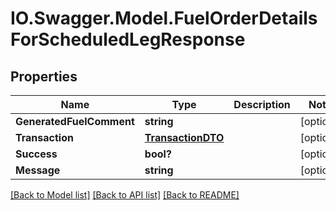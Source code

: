# IO.Swagger.Model.FuelOrderDetailsForScheduledLegResponse
## Properties

Name | Type | Description | Notes
------------ | ------------- | ------------- | -------------
**GeneratedFuelComment** | **string** |  | [optional] 
**Transaction** | [**TransactionDTO**](TransactionDTO.md) |  | [optional] 
**Success** | **bool?** |  | [optional] 
**Message** | **string** |  | [optional] 

[[Back to Model list]](../README.md#documentation-for-models) [[Back to API list]](../README.md#documentation-for-api-endpoints) [[Back to README]](../README.md)

